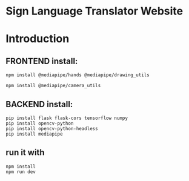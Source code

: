 # Sign Language  Translator Website

# Introduction


## FRONTEND install: 
```
npm install @mediapipe/hands @mediapipe/drawing_utils
```
``` 
npm install @mediapipe/camera_utils
```

## BACKEND install:
``` 
pip install flask flask-cors tensorflow numpy
pip install opencv-python
pip install opencv-python-headless
pip install mediapipe

```

## run it with 
``` 
npm install
npm run dev
```
